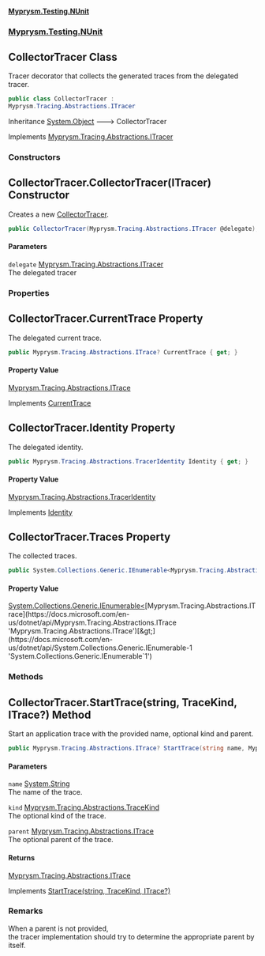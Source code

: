 #### [Myprysm.Testing.NUnit](index.md 'index')
### [Myprysm.Testing.NUnit](index.md#Myprysm_Testing_NUnit 'Myprysm.Testing.NUnit')
## CollectorTracer Class
Tracer decorator that collects the generated traces from the delegated tracer.  
```csharp
public class CollectorTracer :
Myprysm.Tracing.Abstractions.ITracer
```

Inheritance [System.Object](https://docs.microsoft.com/en-us/dotnet/api/System.Object 'System.Object') &#129106; CollectorTracer  

Implements [Myprysm.Tracing.Abstractions.ITracer](https://docs.microsoft.com/en-us/dotnet/api/Myprysm.Tracing.Abstractions.ITracer 'Myprysm.Tracing.Abstractions.ITracer')  
### Constructors
<a name='Myprysm_Testing_NUnit_CollectorTracer_CollectorTracer(Myprysm_Tracing_Abstractions_ITracer)'></a>
## CollectorTracer.CollectorTracer(ITracer) Constructor
Creates a new [CollectorTracer](Myprysm_Testing_NUnit_CollectorTracer.md 'Myprysm.Testing.NUnit.CollectorTracer').  
```csharp
public CollectorTracer(Myprysm.Tracing.Abstractions.ITracer @delegate);
```
#### Parameters
<a name='Myprysm_Testing_NUnit_CollectorTracer_CollectorTracer(Myprysm_Tracing_Abstractions_ITracer)_delegate'></a>
`delegate` [Myprysm.Tracing.Abstractions.ITracer](https://docs.microsoft.com/en-us/dotnet/api/Myprysm.Tracing.Abstractions.ITracer 'Myprysm.Tracing.Abstractions.ITracer')  
The delegated tracer
  
  
### Properties
<a name='Myprysm_Testing_NUnit_CollectorTracer_CurrentTrace'></a>
## CollectorTracer.CurrentTrace Property
The delegated current trace.  
```csharp
public Myprysm.Tracing.Abstractions.ITrace? CurrentTrace { get; }
```
#### Property Value
[Myprysm.Tracing.Abstractions.ITrace](https://docs.microsoft.com/en-us/dotnet/api/Myprysm.Tracing.Abstractions.ITrace 'Myprysm.Tracing.Abstractions.ITrace')

Implements [CurrentTrace](https://docs.microsoft.com/en-us/dotnet/api/Myprysm.Tracing.Abstractions.ITracer.CurrentTrace 'Myprysm.Tracing.Abstractions.ITracer.CurrentTrace')  
  
<a name='Myprysm_Testing_NUnit_CollectorTracer_Identity'></a>
## CollectorTracer.Identity Property
The delegated identity.  
```csharp
public Myprysm.Tracing.Abstractions.TracerIdentity Identity { get; }
```
#### Property Value
[Myprysm.Tracing.Abstractions.TracerIdentity](https://docs.microsoft.com/en-us/dotnet/api/Myprysm.Tracing.Abstractions.TracerIdentity 'Myprysm.Tracing.Abstractions.TracerIdentity')

Implements [Identity](https://docs.microsoft.com/en-us/dotnet/api/Myprysm.Tracing.Abstractions.ITracer.Identity 'Myprysm.Tracing.Abstractions.ITracer.Identity')  
  
<a name='Myprysm_Testing_NUnit_CollectorTracer_Traces'></a>
## CollectorTracer.Traces Property
The collected traces.  
```csharp
public System.Collections.Generic.IEnumerable<Myprysm.Tracing.Abstractions.ITrace> Traces { get; }
```
#### Property Value
[System.Collections.Generic.IEnumerable&lt;](https://docs.microsoft.com/en-us/dotnet/api/System.Collections.Generic.IEnumerable-1 'System.Collections.Generic.IEnumerable`1')[Myprysm.Tracing.Abstractions.ITrace](https://docs.microsoft.com/en-us/dotnet/api/Myprysm.Tracing.Abstractions.ITrace 'Myprysm.Tracing.Abstractions.ITrace')[&gt;](https://docs.microsoft.com/en-us/dotnet/api/System.Collections.Generic.IEnumerable-1 'System.Collections.Generic.IEnumerable`1')
  
### Methods
<a name='Myprysm_Testing_NUnit_CollectorTracer_StartTrace(string_Myprysm_Tracing_Abstractions_TraceKind_Myprysm_Tracing_Abstractions_ITrace_)'></a>
## CollectorTracer.StartTrace(string, TraceKind, ITrace?) Method
Start an application trace with the provided name, optional kind and parent.  
```csharp
public Myprysm.Tracing.Abstractions.ITrace? StartTrace(string name, Myprysm.Tracing.Abstractions.TraceKind kind=Myprysm.Tracing.Abstractions.TraceKind.Internal, Myprysm.Tracing.Abstractions.ITrace? parent=null);
```
#### Parameters
<a name='Myprysm_Testing_NUnit_CollectorTracer_StartTrace(string_Myprysm_Tracing_Abstractions_TraceKind_Myprysm_Tracing_Abstractions_ITrace_)_name'></a>
`name` [System.String](https://docs.microsoft.com/en-us/dotnet/api/System.String 'System.String')  
The name of the trace.
  
<a name='Myprysm_Testing_NUnit_CollectorTracer_StartTrace(string_Myprysm_Tracing_Abstractions_TraceKind_Myprysm_Tracing_Abstractions_ITrace_)_kind'></a>
`kind` [Myprysm.Tracing.Abstractions.TraceKind](https://docs.microsoft.com/en-us/dotnet/api/Myprysm.Tracing.Abstractions.TraceKind 'Myprysm.Tracing.Abstractions.TraceKind')  
The optional kind of the trace.
  
<a name='Myprysm_Testing_NUnit_CollectorTracer_StartTrace(string_Myprysm_Tracing_Abstractions_TraceKind_Myprysm_Tracing_Abstractions_ITrace_)_parent'></a>
`parent` [Myprysm.Tracing.Abstractions.ITrace](https://docs.microsoft.com/en-us/dotnet/api/Myprysm.Tracing.Abstractions.ITrace 'Myprysm.Tracing.Abstractions.ITrace')  
The optional parent of the trace.
  
#### Returns
[Myprysm.Tracing.Abstractions.ITrace](https://docs.microsoft.com/en-us/dotnet/api/Myprysm.Tracing.Abstractions.ITrace 'Myprysm.Tracing.Abstractions.ITrace')  

Implements [StartTrace(string, TraceKind, ITrace?)](https://docs.microsoft.com/en-us/dotnet/api/Myprysm.Tracing.Abstractions.ITracer.StartTrace#Myprysm_Tracing_Abstractions_ITracer_StartTrace_System_String,Myprysm_Tracing_Abstractions_TraceKind,Myprysm_Tracing_Abstractions_ITrace_ 'Myprysm.Tracing.Abstractions.ITracer.StartTrace(System.String,Myprysm.Tracing.Abstractions.TraceKind,Myprysm.Tracing.Abstractions.ITrace)')  
### Remarks
When a parent is not provided,  
the tracer implementation should try to determine the appropriate parent by itself.  
  
